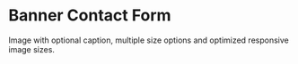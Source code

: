 # Banner Contact Form

Image with optional caption, multiple size options and optimized responsive image sizes.
